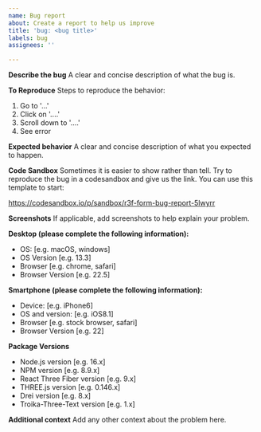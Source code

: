 ```yaml
---
name: Bug report
about: Create a report to help us improve
title: 'bug: <bug title>'
labels: bug
assignees: ''

---
```


**Describe the bug**
A clear and concise description of what the bug is.

**To Reproduce**
Steps to reproduce the behavior:
1. Go to '...'
2. Click on '....'
3. Scroll down to '....'
4. See error

**Expected behavior**
A clear and concise description of what you expected to happen.

**Code Sandbox**
Sometimes it is easier to show rather than tell. Try to reproduce the bug in a codesandbox and give us the link. You can use this template to start:

https://codesandbox.io/p/sandbox/r3f-form-bug-report-5lwyrr

**Screenshots**
If applicable, add screenshots to help explain your problem.

**Desktop (please complete the following information):**
 - OS: [e.g. macOS, windows]
 - OS Version [e.g. 13.3]
 - Browser [e.g. chrome, safari]
 - Browser Version [e.g. 22.5]

**Smartphone (please complete the following information):**
 - Device: [e.g. iPhone6]
 - OS and version: [e.g. iOS8.1]
 - Browser [e.g. stock browser, safari]
 - Browser Version [e.g. 22]

**Package Versions**
- Node.js version [e.g. 16.x]
- NPM version [e.g. 8.9.x]
- React Three Fiber version [e.g. 9.x]
- THREE.js version [e.g. 0.146.x]
- Drei version [e.g. 8.x]
- Troika-Three-Text version [e.g. 1.x]

**Additional context**
Add any other context about the problem here.
